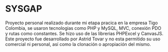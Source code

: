 # SYSGAP
Proyecto personal realizado durante mi etapa pracica en la empresa Tigo Colombia, se usaron tecnologias como PHP y MySQL, MVC, conexión PDO y rutas como constantes. Se hizo uso de las librerias PHPExcel y CanvasJS. Este proyecto fue desarrollado por Astrid Tovar y no esta permitido su uso comercial ni personal, así como la clonación o apropiación del mismo.
